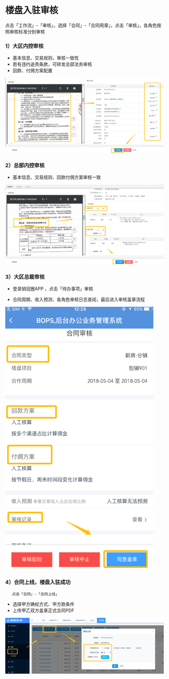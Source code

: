 # 楼盘入驻审核

点击「工作流」-「审核」，选择「合同」-「合同用章」，点击「审核」，各角色按照审核标准分别审核

### 1）大区内控审核

* 基本信息、交易规则，审核一致性
* 若有违约追责条款，可转发总部法务审核
* 回款、付佣方案配置

![](/assets/import.png配置)

### 2）总部内控审核

* 基本信息、交易规则、回款付佣方案审核一致

![](/assets/import.png内控)

### 3）大区总裁审核

* 登录销冠圈APP ，点击「待办事项」审核

* 合同周期、收入预测、各角色审核日志查阅，最后进入审核盖章流程

![](/assets/import.png大区)



### 4）合同上线，楼盘入驻成功

       点击「合同」-「合同上线」

* 选择甲方确权方式、甲方款条件
* 上传甲乙双方盖章正式合同PDF

![](/assets/import.png上线)



